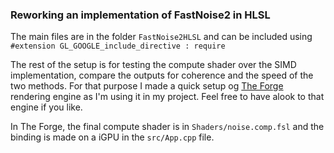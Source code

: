 ### Reworking an implementation of FastNoise2 in HLSL

The main files are in the folder `FastNoise2HLSL` and can be included using `#extension GL_GOOGLE_include_directive : require`

The rest of the setup is for testing the compute shader over the SIMD implementation, compare the outputs for coherence and the speed of the two methods. For that purpose I made a quick setup og [The Forge](https://github.com/ConfettiFX/The-Forge) rendering engine as I'm using it in my project. Feel free to have  alook to that engine if you like.

In The Forge, the final compute shader is in `Shaders/noise.comp.fsl` and the binding is made on a iGPU in the `src/App.cpp` file.
